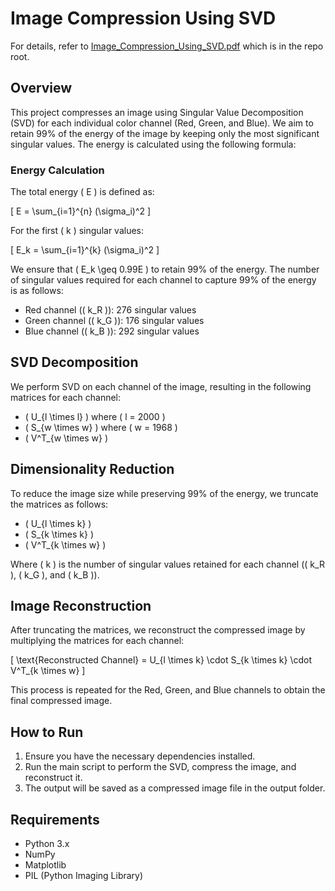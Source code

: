 # Image Compression Using SVD

For details, refer to [Image_Compression_Using_SVD.pdf](./Image_Compression_Using_SVD.pdf) which is in the repo root.

## Overview

This project compresses an image using Singular Value Decomposition (SVD) for each individual color channel (Red, Green, and Blue). We aim to retain 99% of the energy of the image by keeping only the most significant singular values. The energy is calculated using the following formula:

### Energy Calculation

The total energy \( E \) is defined as:

\[
E = \sum_{i=1}^{n} (\sigma_i)^2
\]

For the first \( k \) singular values:

\[
E_k = \sum_{i=1}^{k} (\sigma_i)^2
\]

We ensure that \( E_k \geq 0.99E \) to retain 99% of the energy. The number of singular values required for each channel to capture 99% of the energy is as follows:

- Red channel (\( k_R \)): 276 singular values
- Green channel (\( k_G \)): 176 singular values
- Blue channel (\( k_B \)): 292 singular values

## SVD Decomposition

We perform SVD on each channel of the image, resulting in the following matrices for each channel:

- \( U_{l \times l} \) where \( l = 2000 \)
- \( S_{w \times w} \) where \( w = 1968 \)
- \( V^T_{w \times w} \)

## Dimensionality Reduction

To reduce the image size while preserving 99% of the energy, we truncate the matrices as follows:

- \( U_{l \times k} \)
- \( S_{k \times k} \)
- \( V^T_{k \times w} \)

Where \( k \) is the number of singular values retained for each channel (\( k_R \), \( k_G \), and \( k_B \)).

## Image Reconstruction

After truncating the matrices, we reconstruct the compressed image by multiplying the matrices for each channel:

\[
\text{Reconstructed Channel} = U_{l \times k} \cdot S_{k \times k} \cdot V^T_{k \times w}
\]

This process is repeated for the Red, Green, and Blue channels to obtain the final compressed image.

## How to Run

1. Ensure you have the necessary dependencies installed.
2. Run the main script to perform the SVD, compress the image, and reconstruct it.
3. The output will be saved as a compressed image file in the output folder.

## Requirements

- Python 3.x
- NumPy
- Matplotlib
- PIL (Python Imaging Library)
